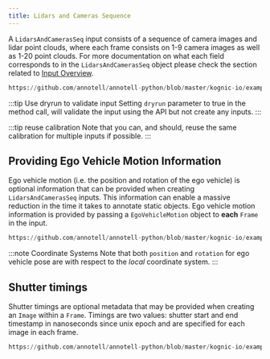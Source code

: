 ```yaml
---
title: Lidars and Cameras Sequence
---
```


A `LidarsAndCamerasSeq` input consists of a sequence of camera images and lidar point clouds, where each frame consists on 1-9 camera images as well as 1-20 point clouds. For more documentation on what each field corresponds to in the `LidarsAndCamerasSeq` object please check the section related to [Input Overview](/docs/kognic-io/overview).

```python reference
https://github.com/annotell/annotell-python/blob/master/kognic-io/examples/lidars_and_cameras_seq.py
```

:::tip Use dryrun to validate input
Setting `dryrun` parameter to true in the method call, will validate the input using the API but not create any inputs.
:::

:::tip reuse calibration
Note that you can, and should, reuse the same calibration for multiple inputs if possible.
:::

## Providing Ego Vehicle Motion Information

Ego vehicle motion (i.e. the position and rotation of the ego vehicle) is optional information that can be provided when creating `LidarsAndCamerasSeq` inputs. This information can enable a massive reduction in the time it takes to annotate static objects. Ego vehicle motion information is provided by passing a `EgoVehicleMotion` object to **each** `Frame` in the input.

```python reference
https://github.com/annotell/annotell-python/blob/master/kognic-io/examples/lidars_and_cameras_seq_full.py
```

:::note Coordinate Systems
Note that both `position` and `rotation` for ego vehicle pose are with respect to the _local_ coordinate system.
:::

## Shutter timings

Shutter timings are optional metadata that may be provided when creating an `Image` within a `Frame`. Timings are two values: shutter start and end timestamp in nanoseconds since unix epoch and are specified for each image in each frame.

```python reference
https://github.com/annotell/annotell-python/blob/master/kognic-io/examples/lidars_and_cameras_seq_with_imu_and_shutter_times.py
```
